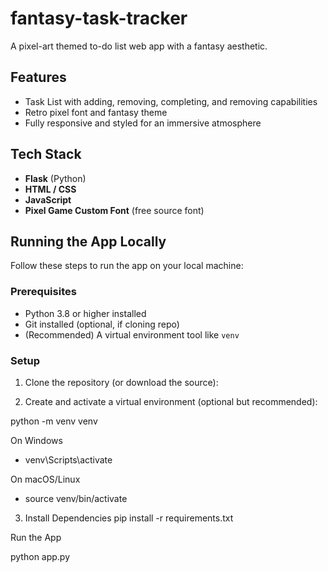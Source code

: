 # fantasy-task-tracker

A pixel-art themed to-do list web app with a fantasy aesthetic.

## Features

- Task List with adding, removing, completing, and removing capabilities
- Retro pixel font and fantasy theme
- Fully responsive and styled for an immersive atmosphere

## Tech Stack

- **Flask** (Python)
- **HTML / CSS**
- **JavaScript**
- **Pixel Game Custom Font** (free source font)

## Running the App Locally

Follow these steps to run the app on your local machine:

### Prerequisites

- Python 3.8 or higher installed
- Git installed (optional, if cloning repo)
- (Recommended) A virtual environment tool like `venv`

### Setup

1. Clone the repository (or download the source):

2. Create and activate a virtual environment (optional but recommended):

python -m venv venv

On Windows
- venv\Scripts\activate

On macOS/Linux
- source venv/bin/activate

3. Install Dependencies
pip install -r requirements.txt

Run the App

python app.py


